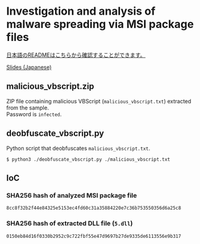 # Investigation and analysis of malware spreading via MSI package files

[日本語のREADMEはこちらから確認することができます。](./README.md)

[Slides (Japanese)](./BSidesTokyo2023_MSIanalysis_dist.pdf)

## malicious_vbscript.zip

ZIP file containing malicious VBScript (`malicious_vbscript.txt`) extracted from the sample.  
Password is `infected`.

## deobfuscate_vbscript.py

Python script that deobfuscates `malicious_vbscript.txt`.

```
$ python3 ./deobfuscate_vbscript.py ./malicious_vbscript.txt
```

## IoC

### SHA256 hash of analyzed MSI package file

```
8cc8f32b2f44e84325e5153ec4fd60c31a35884220e7c36b753550356d6a25c8
```

### SHA256 hash of extracted DLL file (`5.dll`) 

```
0150eb84d16f0330b2952c9c722fbf55e47d9697b27de9335de6113556e9b317
```
